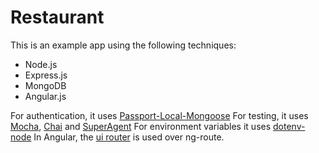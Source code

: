 # Restaurant


This is an example app using the following techniques:

* Node.js
* Express.js
* MongoDB
* Angular.js

For authentication, it uses [Passport-Local-Mongoose](https://github.com/saintedlama/passport-local-mongoose)
For testing, it uses [Mocha](http://mochajs.org/), [Chai](http://chaijs.com/) and [SuperAgent](https://github.com/visionmedia/superagent)
For environment variables it uses [dotenv-node](https://www.npmjs.com/package/dotenv-node)
In Angular, the [ui router](https://github.com/angular-ui/ui-router) is used over ng-route.






